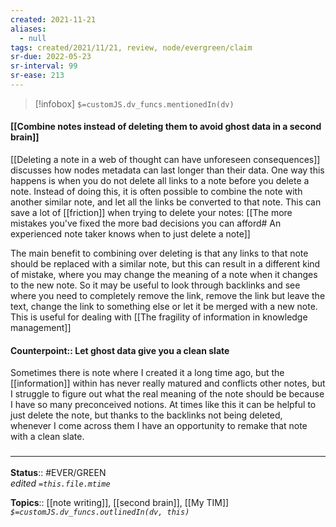 ```yaml
---
created: 2021-11-21 
aliases:
  - null
tags: created/2021/11/21, review, node/evergreen/claim
sr-due: 2022-05-23
sr-interval: 99
sr-ease: 213
---
```

> [!infobox]
`$=customJS.dv_funcs.mentionedIn(dv)`

#### [[Combine notes instead of deleting them to avoid ghost data in a second brain]] 

[[Deleting a note in a web of thought can have unforeseen consequences]] discusses how nodes metadata can last longer than their data. One way this happens is when you do not delete all links to a note before you delete a note. Instead of doing this, it is often possible to combine the note with another similar note, and let all the links be converted to that note. This can save a lot of [[friction]] when trying to delete your notes: [[The more mistakes you've fixed the more bad decisions you can afford# An experienced note taker knows when to just delete a note]]

The main benefit to combining over deleting is that any links to that note should be replaced with a similar note, but this can result in a different kind of mistake, where you may change the meaning of a note when it changes to the new note. So it may be useful to look through backlinks and see where you need to completely remove the link, remove the link but leave the text, change the link to something else or let it be merged with a new note. This is useful for dealing with [[The fragility of information in knowledge management]]

#### Counterpoint:: Let ghost data give you a clean slate

Sometimes there is note where I created it a long time ago, but the [[information]] within has never really matured and conflicts other notes, but I struggle to figure out what the real meaning of the note should be because I have so many preconceived notions. At times like this it can be helpful to just delete the note, but thanks to the backlinks not being deleted, whenever I come across them I have an opportunity to remake that note with a clean slate.

### <hr class="footnote"/>

**Status**:: #EVER/GREEN  
*edited `=this.file.mtime`*

**Topics**:: [[note writing]], [[second brain]], [[My TIM]]
*`$=customJS.dv_funcs.outlinedIn(dv, this)`*

